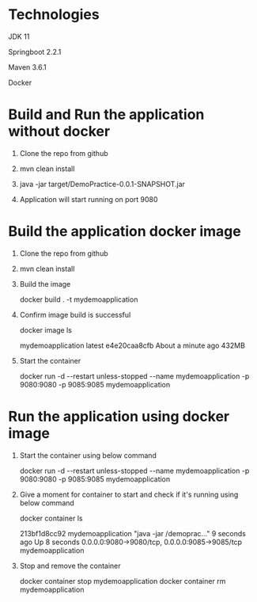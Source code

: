 # Technologies
JDK 11

Springboot 2.2.1

Maven 3.6.1

Docker

# Build and Run the application without docker

1. Clone the repo from github 

2. mvn clean install

3. java -jar target/DemoPractice-0.0.1-SNAPSHOT.jar

4. Application will start running on port 9080

# Build the application docker image

1. Clone the repo from github

2. mvn clean install
    
3. Build the image 

    docker build . -t mydemoapplication
    
4. Confirm image build is successful

    docker image ls
    
    mydemoapplication                latest              e4e20caa8cfb        About a minute ago   432MB    

5. Start the container 
    
    docker run -d --restart unless-stopped --name mydemoapplication -p 9080:9080 -p 9085:9085 mydemoapplication
    
# Run the application using docker image

1. Start the container using below command 
    
    docker run -d --restart unless-stopped --name mydemoapplication -p 9080:9080 -p 9085:9085 mydemoapplication
    
2. Give a moment for container to start and check if it's running using below command

    docker container ls
    
    213bf1d8cc92        mydemoapplication        "java -jar /demoprac…"   9 seconds ago       Up 8 seconds        0.0.0.0:9080->9080/tcp, 0.0.0.0:9085->9085/tcp   mydemoapplication

3. Stop and remove the container

    docker container stop mydemoapplication
    docker container rm mydemoapplication
